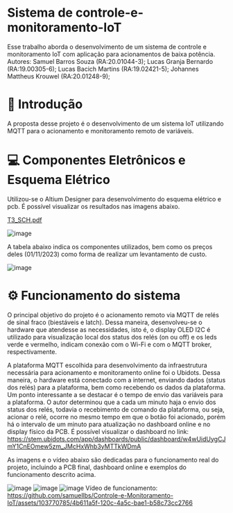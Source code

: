 # Sistema de controle-e-monitoramento-IoT 

Esse trabalho aborda o desenvolvimento de um sistema de controle e monitoramento IoT com aplicação para acionamentos de baixa potência.
Autores: Samuel Barros Souza           (RA:20.01044-3);
         Lucas Granja Bernardo         (RA:19.00305-6);
         Lucas Bacich Martins          (RA:19.02421-5);
         Johannes Mattheus Krouwel     (RA:20.01248-9);

# 🚀 Introdução

A proposta desse projeto é o desenvolvimento de um sistema IoT utilizando MQTT para o acionamento e monitoramento remoto de variáveis.

# 💻 Componentes Eletrônicos e Esquema Elétrico 

Utilizou-se o Altium Designer para desenvolvimento do esquema elétrico e pcb. É possível visualizar os resultados nas imagens abaixo. 

[T3_SCH.pdf](https://github.com/samuellbs/Controle-e-Monitoramento-IoT/files/13232578/T3_SCH.pdf)

![image](https://github.com/samuellbs/Controle-e-Monitoramento-IoT/assets/103770785/3e4179ea-695d-4172-8e80-6bad7860c981)

A tabela abaixo indica os componentes utilizados, bem como os preços deles (01/11/2023) como forma de realizar um levantamento de custo.

![image](https://github.com/samuellbs/Controle-e-Monitoramento-IoT/assets/103770785/14538ad9-6f4f-44d7-8b4b-d9bb8af0be96)



#  ⚙️ Funcionamento do sistema

O principal objetivo do projeto é o acionamento remoto via MQTT de relés de sinal fraco (biestáveis e latch). Dessa maneira, desenvolveu-se o hardware que atendesse as necessidades, isto é, o display OLED I2C é utilizado para visualização local dos status dos relés (on ou off) e os leds verde e vermelho, indicam conexão com o Wi-Fi e com o MQTT broker, respectivamente. 

A plataforma MQTT escolhida para desenvolvimento da infraestrutura necessária para acionamento e monitoramento online foi o Ubidots. Dessa maneira, o hardware está conectado com a internet, enviando dados (status dos relés) para a plataforma, bem como recebendo os dados da plataforma. Um ponto interessante a se destacar é o tempo de envio das variáveis para a plataforma. O autor determinou que a cada um minuto haja o envio dos status dos relés, todavia o recebimento de comando da plataforma, ou seja, acionar o relé, ocorre no mesmo tempo em que o botão foi acionado, porém há o intervalo de um minuto para atualização no dashboard online e no display físico da PCB. É possível visualizar o dashboard no link: https://stem.ubidots.com/app/dashboards/public/dashboard/w4wUidUygCJmY1CnEOmew5zm_JMcHxWhb3yMTTkWDmA

As imagens e o vídeo abaixo são dedicadas para o funcionamento real do projeto, incluindo a PCB final, dashboard online e exemplos do funcionamento descrito acima.

![image](https://github.com/samuellbs/Controle-e-Monitoramento-IoT/assets/103770785/49a1c66f-f324-40eb-9020-9797776d1169)
![image](https://github.com/samuellbs/Controle-e-Monitoramento-IoT/assets/103770785/479fa14b-0d01-4574-bb2f-cf38ccf0cfc5)
![image](https://github.com/samuellbs/Controle-e-Monitoramento-IoT/assets/103770785/6c0e07a6-2af1-4f0b-a92e-10b674309328)
Vídeo de funcionamento: https://github.com/samuellbs/Controle-e-Monitoramento-IoT/assets/103770785/4b611a5f-120c-4a5c-bae1-b58c73cc2766

